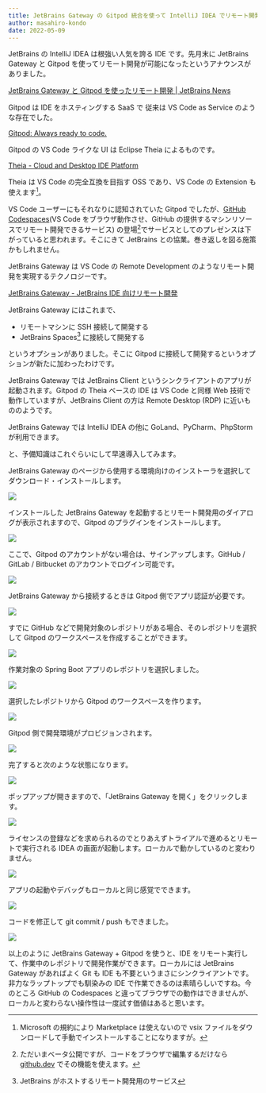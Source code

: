 ```yaml
---
title: JetBrains Gateway の Gitpod 統合を使って IntelliJ IDEA でリモート開発する
author: masahiro-kondo
date: 2022-05-09
---
```


JetBrains の IntelliJ IDEA は根強い人気を誇る IDE です。先月末に JetBrains Gateway と Gitpod を使ってリモート開発が可能になったというアナウンスがありました。

[JetBrains Gateway と Gitpod を使ったリモート開発 | JetBrains News](https://blog.jetbrains.com/ja/blog/2022/04/28/jetbrains_partners_with_gitpod/)

Gitpod は IDE をホスティングする SaaS で 従来は VS Code as Service のような存在でした。

[Gitpod: Always ready to code.](https://www.gitpod.io/)

Gitpod の VS Code ライクな UI は Eclipse Theia によるものです。

[Theia - Cloud and Desktop IDE Platform](https://theia-ide.org/)

Theia は VS Code の完全互換を目指す OSS であり、VS Code の Extension も使えます[^1]。

[^1]: Microsoft の規約により Marketplace は使えないので vsix ファイルをダウンロードして手動でインストールすることになりますが。 

VS Code ユーザーにもそれなりに認知されていた Gitpod でしたが、[GitHub Codespaces](https://github.co.jp/features/codespaces)(VS Code をブラウザ動作させ、GitHub の提供するマシンリソースでリモート開発できるサービス) の登場[^2]でサービスとしてのプレゼンスは下がっていると思われます。そこにきて JetBrains との協業。巻き返しを図る施策かもしれません。

[^2]: ただいまベータ公開ですが、コードをブラウザで編集するだけなら [github.dev](https://github.dev/) でその機能を使えます。

JetBrains Gateway は VS Code の Remote Development のようなリモート開発を実現するテクノロジーです。

[JetBrains Gateway - JetBrains IDE 向けリモート開発](https://www.jetbrains.com/ja-jp/remote-development/gateway/)

JetBrains Gateway にはこれまで、

- リモートマシンに SSH 接続して開発する
- JetBrains Spaces[^3] に接続して開発する

というオプションがありました。そこに Gitpod に接続して開発するというオプションが新たに加わったわけです。

[^3]: JetBrains がホストするリモート開発用のサービス

JetBrains Gateway では JetBrains Client というシンクライアントのアプリが起動されます。Gitpod の Theia ベースの IDE は VS Code と同様 Web 技術で動作していますが、JetBrains Client の方は Remote Desktop (RDP) に近いもののようです。

JetBrains Gateway では IntelliJ IDEA の他に GoLand、PyCharm、PhpStorm が利用できます。

と、予備知識はこれぐらいにして早速導入してみます。

JetBrains Gateway のページから使用する環境向けのインストーラを選択してダウンロード・インストールします。

![](https://i.gyazo.com/4acc801451b3cbf6b3c70a6aa77bfe4b.png)

インストールした JetBrains Gateway を起動するとリモート開発用のダイアログが表示されますので、Gitpod のプラグインをインストールします。

![](https://i.gyazo.com/00cdf22318f35f4ea776f44b1d640043.png)

ここで、Gitpod のアカウントがない場合は、サインアップします。GitHub / GitLab / Bitbucket のアカウントでログイン可能です。

![](https://i.gyazo.com/d07b69fd4a9c9d649043bb66b99aa181.png)

JetBrains Gateway から接続するときは Gitpod 側でアプリ認証が必要です。

![](https://i.gyazo.com/09d9a8d4c8bf9ae3e7fbabaa9af9f23f.png)

すでに GitHub などで開発対象のレポジトリがある場合、そのレポジトリを選択して Gitpod のワークスペースを作成することができます。

![](https://gyazo.com/ee9970a5388c5e03f4beca182522d15a.png)

作業対象の Spring Boot アプリのレポジトリを選択しました。

![](https://i.gyazo.com/29ae23800a08aa6ff494f46a5cdb6311.png)

選択したレポジトリから Gitpod のワークスペースを作ります。

![](https://gyazo.com/236630e61704cfa9f2bcff6d735f6385.png)

Gitpod 側で開発環境がプロビジョンされます。

![](https://i.gyazo.com/e8081301ad1a635729196a80365af139.png)

完了すると次のような状態になります。

![](https://gyazo.com/8cf314358f940282f887fdbee4762961.png)

ポップアップが開きますので、「JetBrains Gateway を開く」をクリックします。

![](https://i.gyazo.com/1da3cc1212c535982032d4a21f82c8a2.png)

ライセンスの登録などを求められるのでとりあえずトライアルで進めるとリモートで実行される IDEA の画面が起動します。ローカルで動かしているのと変わりません。

![](https://i.gyazo.com/98e9eae287131fb054ca1ae6da027a73.png)

アプリの起動やデバッグもローカルと同じ感覚でできます。

![](https://i.gyazo.com/543d5622e6957d7d691359d995f46c1f.png)

コードを修正して git commit / push もできました。

![](https://i.gyazo.com/1c77e173f4ef14b876156b4ee320eb68.png)

以上のように JetBrains Gateway + Gitpod を使うと、IDE をリモート実行して、作業中のレポジトリで開発作業ができます。ローカルには JetBrains Gateway があればよく Git も IDE も不要というまさにシンクライアントです。非力なラップトップでも馴染みの IDE で作業できるのは素晴らしいですね。今のところ GitHub の Codespaces と違ってブラウザでの動作はできませんが、ローカルと変わらない操作性は一度試す価値はあると思います。

